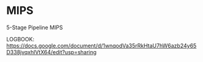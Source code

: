 # MIPS
5-Stage Pipeline MIPS 

LOGBOOK: https://docs.google.com/document/d/1wnqodVa35rRkHtaU7hW6azb24y65D338jvqxhlVtX64/edit?usp=sharing